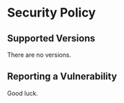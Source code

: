 # Security Policy

## Supported Versions

There are no versions.

## Reporting a Vulnerability

Good luck.
